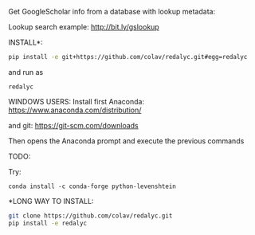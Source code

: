 Get GoogleScholar info from a database with lookup metadata:

Lookup search example: http://bit.ly/gslookup

INSTALL*:
```bash
pip install -e git+https://github.com/colav/redalyc.git#egg=redalyc
```


and run as 
```
redalyc
```

WINDOWS USERS: Install first Anaconda: https://www.anaconda.com/distribution/

and git: https://git-scm.com/downloads

Then opens the Anaconda prompt and execute the previous commands


TODO:

Try:
```
conda install -c conda-forge python-levenshtein
```

*LONG WAY TO INSTALL:
```bash
git clone https://github.com/colav/redalyc.git
pip install -e redalyc
```

